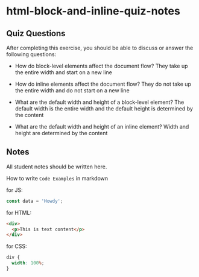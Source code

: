 # html-block-and-inline-quiz-notes

## Quiz Questions

After completing this exercise, you should be able to discuss or answer the following questions:

- How do block-level elements affect the document flow?
  They take up the entire width and start on a new line

- How do inline elements affect the document flow?
  They do not take up the entire width and do not start on a new line

- What are the default width and height of a block-level element?
  The default width is the entire width and the default height is determined by the content

- What are the default width and height of an inline element?
  Width and height are determined by the content

## Notes

All student notes should be written here.

How to write `Code Examples` in markdown

for JS:

```javascript
const data = 'Howdy';
```

for HTML:

```html
<div>
  <p>This is text content</p>
</div>
```

for CSS:

```css
div {
  width: 100%;
}
```
